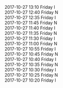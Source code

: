 2017-10-27 13:10 Friday  I  
2017-10-27 12:40 Friday  N  
2017-10-27 12:35 Friday  I  
2017-10-27 11:45 Friday  N  
2017-10-27 11:40 Friday  I  
2017-10-27 11:35 Friday  N  
2017-10-27 11:30 Friday  I  
2017-10-27 11:00 Friday  N  
2017-10-27 10:55 Friday  I  
2017-10-27 10:45 Friday  N  
2017-10-27 10:40 Friday  I  
2017-10-27 10:35 Friday  N  
2017-10-27 10:30 Friday  I  
2017-10-27 10:25 Friday  N  
2017-10-27 10:20 Friday  I  
